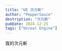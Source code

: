 ```yaml
---
title: "UE 次元斬"
author: "PepperSauce"
destription: "次元斬"
pubDate: 2024-12-25
tags: ["Unreal Engine"]
---
```


我的次元斬